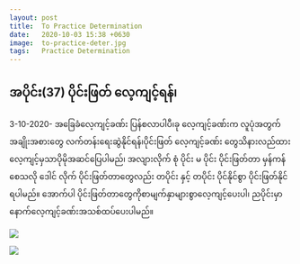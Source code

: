 ```yaml
---
layout: post
title:  To Practice Determination
date:   2020-10-03 15:38 +0630
image:  to-practice-deter.jpg
tags:   Practice Determination
---
```

## အပိုင်း(37) ပိုင်းဖြတ် လေ့ကျင့်ရန်၊ 
3-10-2020- အခြေခံလေ့ကျင့်ခဏ်း ပြန်စလာပါပီ၊ခု လေ့ကျင့်ခဏ်းက လူပုံအတွက်အချိုးအစားတွေ လက်တန်းရေးဆွဲနိုင်ရန်၊ပိုင်းဖြတ် လေ့ကျင့်ခဏ်း တွေသိနားလည်ထားလေ့ကျင့်မှသာပိုမိုအဆင်ပြေပါမည်၊ အလျားလိုက် စုံ ပိုင်း မ ပိုင်း ပိုင်းဖြတ်တာ မှန်ကန်စေသလို ဒေါင် လိုက် ပိုင်းဖြတ်တာတွေလည်း တပိုင်း နှင့် တပိုင်း ပိုင်နိုင်စွာ ပိုင်းဖြတ်နိုင်ရပါမည်။ အောက်ပါ ပိုင်းဖြတ်တာတွေကိုစာမျက်နှာများစွာလေ့ကျင့်ပေးပါ၊ ညပိုင်းမှာနောက်လေ့ကျင့်ခဏ်းအသစ်ထပ်ပေးပါမည်။

![]({{site.baseurl}}/img/to-practice-deter/01.jpg)

![]({{site.baseurl}}/img/to-practice-deter/02.jpg)